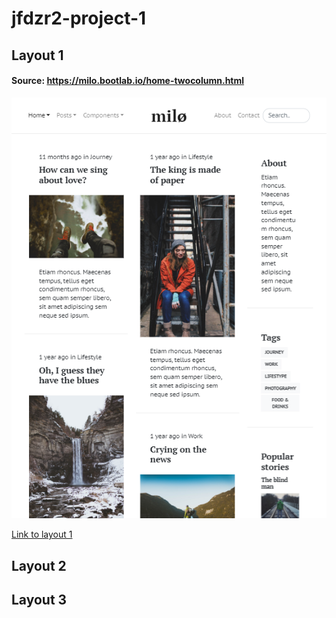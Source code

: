 # jfdzr2-project-1

## Layout 1

#### Source: https://milo.bootlab.io/home-twocolumn.html

![layout 1](layout1_main.png)

[Link to layout 1](layout1/index.html)

## Layout 2

## Layout 3
